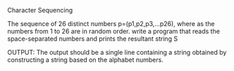 Character Sequencing

The sequence of 26 distinct numbers p=(p1,p2,p3,...p26), where as the numbers from 1 to 26 are in random order.
write a program that reads the space-separated numbers and prints the resultant string S

OUTPUT:
  The output should be a single line containing a string obtained by constructing a string based on the alphabet numbers.
